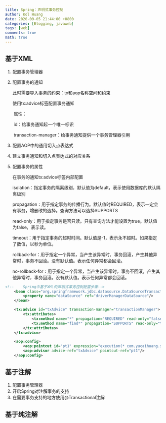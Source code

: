 ```yaml
---
title: Spring：声明式事务控制
author: Kol Huang
date: 2020-09-05 21:44:00 +0800
categories: [Blogging, javaweb]
tags: [web]
comments: true
math: true
---
```






## 基于XML

1. 配置事务管理器

2. 配置事务的通知

   此时需要导入事务的约束：tx和aop名称空间和约束

   使用tx:advice标签配置事务通知

   ​	属性：

   ​		id：给事务通知起一个唯一标识

   ​		transaction-manager：给事务通知提供一个事务管理器引用

3. 配置AOP中的通用切入点表达式

4. 建立事务通知和切入点表达式的对应关系

5. 配置事务的属性

   在事务的通知tx:advice标签内部配置

   ​	isolation：指定事务的隔离级别，默认值为default，表示使用数据库的默认隔离级别

   ​	propagation：用于指定事务的传播行为。默认值时REQUIRED，表示一定会有事务，增删改的选择。查询方法可以选择SUPPORTS

   ​	read-only：用于指定事务是否只读。只有查询方法才能设置为true。默认值为false，表示读。

   ​	timeout：用于指定事务的超时时间。默认值是-1，表示永不超时。如果指定了数值，以秒为单位。

   ​	rollback-for：用于指定一个异常，当产生该异常时，事务回滚，产生其他异常时，事务不回滚。没有默认值。表示任何异常都会回滚。

   ​	no-rollback-for：用于指定一个异常，当产生该异常时，事务不回滚，产生其他异常时，事务回滚。没有默认值。表示任何异常都会回滚。



```xml
<!--    Spring中基于XML的声明式事务控制配置步骤-->
    <bean class="org.springframework.jdbc.datasource.DataSourceTransactionManager" id="transactionManager">
        <property name="dataSource" ref="driverManagerDataSource"/>
    </bean>

    <tx:advice id="txAdvice" transaction-manager="transactionManager">
        <tx:attributes>
            <tx:method name="*" propagation="REQUIRED" read-only="false"/>
            <tx:method name="find*" propagation="SUPPORTS" read-only="true"/>
        </tx:attributes>
    </tx:advice>

    <aop:config>
        <aop:pointcut id="pt1" expression="execution(* com.yucaihuang.service.impl.*.*(..))"/>
        <aop:advisor advice-ref="txAdvice" pointcut-ref="pt1"/>
    </aop:config>
```



## 基于注解

1. 配置事务管理器
2. 开启Spring对注解事务的支持
3. 在需要事务支持的地方使用@Transactional注解

## 基于纯注解